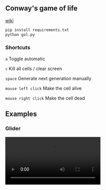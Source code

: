 ## Conway's game of life
[wiki](https://en.wikipedia.org/wiki/Conway%27s_Game_of_Life)

```python
pip install requirements.txt
python gol.py
```
### Shortcuts
`a` Toggle automatic

`c` Kill all cells / clear screen

`space` Generate next generation manually

`mouse left click` Make the cell alive

`mouse right click` Make the cell dead

## Examples

### Glider

<video autoplay loop>
  <source src="./glider.mp4" type="video/mp4">
</video>
